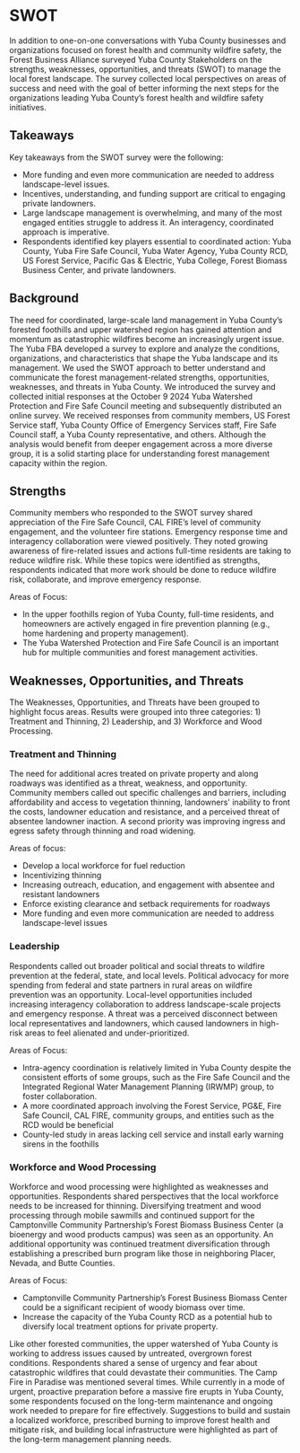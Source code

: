 # SWOT
In addition to one-on-one conversations with Yuba County businesses and organizations focused on forest health and community wildfire safety, the Forest Business Alliance surveyed Yuba County Stakeholders on the strengths, weaknesses, opportunities, and threats (SWOT) to manage the local forest landscape. The survey collected local perspectives on areas of success and need with the goal of better informing the next steps for the organizations leading Yuba County’s forest health and wildfire safety initiatives. 

## Takeaways
Key takeaways from the SWOT survey were the following:
- More funding and even more communication are needed to address landscape-level issues.
- Incentives, understanding, and funding support are critical to engaging private landowners.
- Large landscape management is overwhelming, and many of the most engaged entities struggle to address it. An interagency, coordinated approach is imperative.
- Respondents identified key players essential to coordinated action: Yuba County, Yuba Fire Safe Council, Yuba Water Agency, Yuba County RCD, US Forest Service, Pacific Gas & Electric, Yuba College, Forest Biomass Business Center, and private landowners.

## Background
The need for coordinated, large-scale land management in Yuba County’s forested foothills and upper watershed region has gained attention and momentum as catastrophic wildfires become an increasingly urgent issue. The Yuba FBA developed a survey to explore and analyze the conditions, organizations, and characteristics that shape the Yuba landscape and its management. We used the SWOT approach to better understand and communicate the forest management-related strengths, opportunities, weaknesses, and threats in Yuba County. 
We introduced the survey and collected initial responses at the  October 9 2024 Yuba Watershed Protection and Fire Safe Council meeting and subsequently distributed an online survey. We received responses from community members, US Forest Service staff, Yuba County Office of Emergency Services staff, Fire Safe Council staff, a Yuba County representative, and others. Although the analysis would benefit from deeper engagement across a more diverse group, it is a solid starting place for understanding forest management capacity within the region.

## Strengths
Community members who responded to the SWOT survey shared appreciation of the Fire Safe Council, CAL FIRE’s level of community engagement, and the volunteer fire stations. Emergency response time and interagency collaboration were viewed positively. They noted growing awareness of fire-related issues and actions full-time residents are taking to reduce wildfire risk. While these topics were identified as strengths, respondents indicated that more work should be done to reduce wildfire risk, collaborate, and improve emergency response.

Areas of Focus:
- In the upper foothills region of Yuba County, full-time residents, and homeowners are actively engaged in fire prevention planning (e.g., home hardening and property management).
- The Yuba Watershed Protection and Fire Safe Council is an important hub for multiple communities and forest management activities.

## Weaknesses, Opportunities, and Threats
The Weaknesses, Opportunities, and Threats have been grouped to highlight focus areas. Results were grouped into three categories: 1) Treatment and Thinning, 2) Leadership, and 3) Workforce and Wood Processing.

### Treatment and Thinning
The need for additional acres treated on private property and along roadways was identified as a threat, weakness, and opportunity. Community members called out specific challenges and barriers, including affordability and access to vegetation thinning, landowners' inability to front the costs, landowner education and resistance, and a perceived threat of absentee landowner inaction. A second priority was improving ingress and egress safety through thinning and road widening.

Areas of focus:
- Develop a local workforce for fuel reduction
- Incentivizing thinning
- Increasing outreach, education, and engagement with absentee and resistant landowners
- Enforce existing clearance and setback requirements for roadways
- More funding and even more communication are needed to address landscape-level issues

### Leadership
Respondents called out broader political and social threats to wildfire prevention at the federal, state, and local levels. Political advocacy for more spending from federal and state partners in rural areas on wildfire prevention was an opportunity. Local-level opportunities included increasing interagency collaboration to address landscape-scale projects and emergency response. A threat was a perceived disconnect between local representatives and landowners, which caused landowners in high-risk areas to feel alienated and under-prioritized.

Areas of Focus:
- Intra-agency coordination is relatively limited in Yuba County despite the consistent efforts of some groups, such as the Fire Safe Council and the Integrated Regional Water Management Planning (IRWMP) group, to foster collaboration.
- A more coordinated approach involving the Forest Service, PG&E, Fire Safe Council, CAL FIRE, community groups, and entities such as the RCD would be beneficial
- County-led study in areas lacking cell service and install early warning sirens in the foothills

### Workforce and Wood Processing
Workforce and wood processing were highlighted as weaknesses and opportunities. Respondents shared perspectives that the local workforce needs to be increased for thinning. Diversifying treatment and wood processing through mobile sawmills and continued support for the Camptonville Community Partnership’s Forest Biomass Business Center (a bioenergy and wood products campus) was seen as an opportunity. An additional opportunity was continued treatment diversification through establishing a prescribed burn program like those in neighboring Placer, Nevada, and Butte Counties.

Areas of Focus:

- Camptonville Community Partnership’s Forest Business Biomass Center could be a significant recipient of woody biomass over time.
- Increase the capacity of the Yuba County RCD as a potential hub to diversify local treatment options for private property.

Like other forested communities, the upper watershed of Yuba County is working to address issues caused by untreated, overgrown forest conditions. Respondents shared a sense of urgency and fear about catastrophic wildfires that could devastate their communities. The Camp Fire in Paradise was mentioned several times. While currently in a mode of urgent, proactive preparation before a massive fire erupts in Yuba County, some respondents focused on the long-term maintenance and ongoing work needed to prepare for fire effectively. Suggestions to build and sustain a localized workforce, prescribed burning to improve forest health and mitigate risk, and building local infrastructure were highlighted as part of the long-term management planning needs.